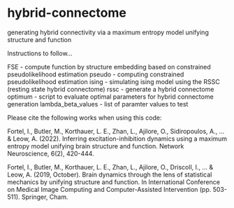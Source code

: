 # hybrid-connectome
generating hybrid connectivity via a maximum entropy model unifying structure and function

Instructions to follow...

FSE - compute function by structure embedding based on constrained pseudolikelihood estimation
pseudo - computing constrained pseudolikelihood estimation
ising - simulating ising model using the RSSC (resting state hybrid connectome)
rssc - generate a hybrid connectome
optimum - script to evaluate optimal parameters for hybrid connectome generation
lambda_beta_values - list of paramter values to test



Please cite the following works when using this code:

Fortel, I., Butler, M., Korthauer, L. E., Zhan, L., Ajilore, O., Sidiropoulos, A., ... & Leow, A. (2022). Inferring excitation-inhibition dynamics using a maximum entropy model unifying brain structure and function. Network Neuroscience, 6(2), 420-444.

Fortel, I., Butler, M., Korthauer, L. E., Zhan, L., Ajilore, O., Driscoll, I., ... & Leow, A. (2019, October). Brain dynamics through the lens of statistical mechanics by unifying structure and function. In International Conference on Medical Image Computing and Computer-Assisted Intervention (pp. 503-511). Springer, Cham.
